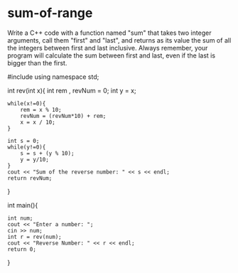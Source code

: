 # sum-of-range
Write a C++ code with a function named "sum" that takes two integer arguments, call them "first" and "last", and returns as its value the sum of all the integers between first and last inclusive. Always remember, your program will calculate the sum between first and last, even if the last is bigger than the first. 


#include <iostream>
using namespace std;

int rev(int x){
    int rem , revNum = 0;
    int y = x;

    while(x!=0){
        rem = x % 10;
        revNum = (revNum*10) + rem;
        x = x / 10;
    }

    int s = 0;
    while(y!=0){
        s = s + (y % 10);
        y = y/10;
    }
    cout << "Sum of the reverse number: " << s << endl;
    return revNum;

}


int main(){

    int num;
    cout << "Enter a number: ";
    cin >> num;
    int r = rev(num);
    cout << "Reverse Number: " << r << endl;
    return 0;
}
